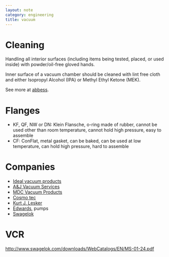 ```yaml
---
layout: note
category: engineering
title: vacuum
---
```


Cleaning
========

Handling all interior surfaces (including items being tested, placed, or used
inside) with powder/oil-free gloved hands.

Inner surface of a vacuum chamber should be cleaned with lint free cloth and
either Isopropyl Alcohol (IPA) or Methyl Ethyl Ketone (MEK).

See more at [abbess][abbess].

[abbess]:http://www.abbess.com/vacuum/Maintenance-UHV%20HV%20Chambers

Flanges
=======

- KF, QF, NW or DN: Klein Flansche, o-ring made of rubber, cannot be used other
  than room temperature, cannot hold high pressure, easy to assemble
- CF: ConFlat, metal gasket, can be baked, can be used at low temperature, can
  hold high pressure, hard to assemble

Companies
=========

- [Ideal vacuum products](http://www.pchemlabs.com/)
- [A&J Vacuum Services](http://www.ajvs.com/)
- [MDC Vacuum Products](http://www.mdcvacuum.com/index.aspx)
- [Cosmo tec](http://cosmotec.us/)
- [Kurt J. Lesker](http://www.lesker.com/newweb/index.cfm)
- [Edwards](http://www.edwardsvacuum.com/), pumps
- [Swagelok](http://www.swagelok.com/)

VCR
===
http://www.swagelok.com/downloads/WebCatalogs/EN/MS-01-24.pdf

